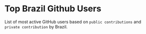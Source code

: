 # Top Brazil Github Users

List of most active GitHub users based on `public contributions` and `private contribution` by Brazil.

<!-- START TOP USERS -->
<!-- END TOP USERS -->
